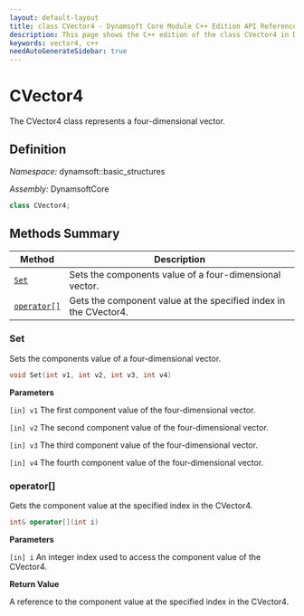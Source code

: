 ```yaml
---
layout: default-layout
title: class CVector4 - Dynamsoft Core Module C++ Edition API Reference
description: This page shows the C++ edition of the class CVector4 in Dynamsoft Core Module.
keywords: vector4, c++
needAutoGenerateSidebar: true
---
```


# CVector4

The CVector4 class represents a four-dimensional vector.

## Definition

*Namespace:* dynamsoft::basic_structures

*Assembly:* DynamsoftCore

```cpp
class CVector4;
```

## Methods Summary

| Method               | Description |
|----------------------|-------------|
| [`Set`](#set) | Sets the components value of a four-dimensional vector. |
| [`operator[]`](#operator) | Gets the component value at the specified index in the CVector4. |

### Set

Sets the components value of a four-dimensional vector.

```cpp
void Set(int v1, int v2, int v3, int v4)
```

**Parameters**

`[in] v1` The first component value of the four-dimensional vector.

`[in] v2` The second component value of the four-dimensional vector.

`[in] v3` The third component value of the four-dimensional vector.

`[in] v4` The fourth component value of the four-dimensional vector.

### operator[]

Gets the component value at the specified index in the CVector4.

```cpp
int& operator[](int i)
```

**Parameters**

`[in] i` An integer index used to access the component value of the CVector4.

**Return Value**

A reference to the component value at the specified index in the CVector4.

